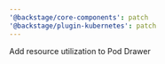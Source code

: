 ```yaml
---
'@backstage/core-components': patch
'@backstage/plugin-kubernetes': patch
---
```


Add resource utilization to Pod Drawer
